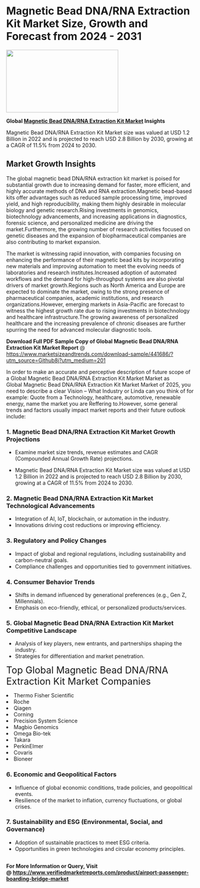<H1>Magnetic Bead DNA/RNA Extraction Kit Market Size, Growth and Forecast from 2024 - 2031</H1><img class="aligncenter size-medium wp-image-584254" src="https://thirdeyenews.in/wp-content/uploads/2024/09/Global-Market-Research-300x168.jpeg" alt="" width="300" height="168" /><p><strong>Global&nbsp;<a href="https://www.marketsizeandtrends.com/download-sample/441686/?utm_source=Github8j?utm_medium=201">Magnetic Bead DNA/RNA Extraction Kit Market</a> Insights</strong></p><p>Magnetic Bead DNA/RNA Extraction Kit Market size was valued at USD 1.2 Billion in 2022 and is projected to reach USD 2.8 Billion by 2030, growing at a CAGR of 11.5% from 2024 to 2030.</p><p><h2>Market Growth Insights</h2> <p>The global magnetic bead DNA/RNA extraction kit market is poised for substantial growth due to increasing demand for faster, more efficient, and highly accurate methods of DNA and RNA extraction.Magnetic bead-based kits offer advantages such as reduced sample processing time, improved yield, and high reproducibility, making them highly desirable in molecular biology and genetic research.Rising investments in genomics, biotechnology advancements, and increasing applications in diagnostics, forensic science, and personalized medicine are driving the market.Furthermore, the growing number of research activities focused on genetic diseases and the expansion of biopharmaceutical companies are also contributing to market expansion.</p> <p>The market is witnessing rapid innovation, with companies focusing on enhancing the performance of their magnetic bead kits by incorporating new materials and improving automation to meet the evolving needs of laboratories and research institutes.Increased adoption of automated workflows and the demand for high-throughput systems are also pivotal drivers of market growth.Regions such as North America and Europe are expected to dominate the market, owing to the strong presence of pharmaceutical companies, academic institutions, and research organizations.However, emerging markets in Asia-Pacific are forecast to witness the highest growth rate due to rising investments in biotechnology and healthcare infrastructure.The growing awareness of personalized healthcare and the increasing prevalence of chronic diseases are further spurring the need for advanced molecular diagnostic tools.</p> <p><span class=""><strong>Download Full PDF Sample Copy of Global Magnetic Bead DNA/RNA Extraction Kit Market Report</strong> @ <a href="https://www.marketsizeandtrends.com/download-sample/441686/?utm_source=Github8j?utm_medium=201" target="_blank">https://www.marketsizeandtrends.com/download-sample/441686/?utm_source=Github8j?utm_medium=201</a></span></p><p>In order to make an accurate and perceptive description of future scope of a Global&nbsp;Magnetic Bead DNA/RNA Extraction Kit Market Market as Global&nbsp;Magnetic Bead DNA/RNA Extraction Kit Market Market of 2025, you need to describe a clear Vision &ndash; What Industry or Linda can you think of for example: Quote from a Technology, healthcare, automotive, renewable energy, name the market you are Reffering to.However, some general trends and factors usually impact market reports and their future outlook include:</p><h3>1.&nbsp;<strong>Magnetic Bead DNA/RNA Extraction Kit Market Growth Projections</strong></h3><ul><li>Examine market size trends, revenue estimates and CAGR (Compounded Annual Growth Rate) projections.</li><li><p>Magnetic Bead DNA/RNA Extraction Kit Market size was valued at USD 1.2 Billion in 2022 and is projected to reach USD 2.8 Billion by 2030, growing at a CAGR of 11.5% from 2024 to 2030.</p></li></ul><h3>2.&nbsp;<strong>Magnetic Bead DNA/RNA Extraction Kit Market Technological Advancements</strong></h3><ul><li>Integration of AI, IoT, blockchain, or automation in the industry.</li><li>Innovations driving cost reductions or improving efficiency.</li></ul><h3>3.&nbsp;<strong>Regulatory and Policy Changes</strong></h3><ul><li>Impact of global and regional regulations, including sustainability and carbon-neutral goals.</li><li>Compliance challenges and opportunities tied to government initiatives.</li></ul><h3>4.&nbsp;<strong>Consumer Behavior Trends</strong></h3><ul><li>Shifts in demand influenced by generational preferences (e.g., Gen Z, Millennials).</li><li>Emphasis on eco-friendly, ethical, or personalized products/services.</li></ul><h3>5.&nbsp;<strong>Global Magnetic Bead DNA/RNA Extraction Kit Market Competitive Landscape</strong></h3><ul><li>Analysis of key players, new entrants, and partnerships shaping the industry.</li><li>Strategies for differentiation and market penetration.</li></ul><p data-pm-slice="1 1 []"><span style="color: inherit; font-family: inherit; font-size: 25px;">Top Global Magnetic Bead DNA/RNA Extraction Kit Market Companies</span></p><div class="" data-test-id=""><p><li>Thermo Fisher Scientific</li><li> Roche</li><li> Qiagen</li><li> Corning</li><li> Precision System Science</li><li> Magbio Genomics</li><li> Omega Bio-tek</li><li> Takara</li><li> PerkinElmer</li><li> Covaris</li><li> Bioneer</li></p></div><h3>6.&nbsp;<strong>Economic and Geopolitical Factors</strong></h3><ul><li>Influence of global economic conditions, trade policies, and geopolitical events.</li><li>Resilience of the market to inflation, currency fluctuations, or global crises.</li></ul><h3>7.&nbsp;<strong>Sustainability and ESG (Environmental, Social, and Governance)</strong></h3><ul><li>Adoption of sustainable practices to meet ESG criteria.</li><li>Opportunities in green technologies and circular economy principles.</li></ul><h2><strong style="font-size: 14px;">For More Information or Query, Visit @&nbsp;</strong><a style="background-color: #ffffff; font-size: 14px;" href="https://www.marketsizeandtrends.com/report/magnetic-bead-dna-rna-extraction-kit-market/" target="_blank">https://www.verifiedmarketreports.com/product/airport-passenger-boarding-bridge-market</a></h2>